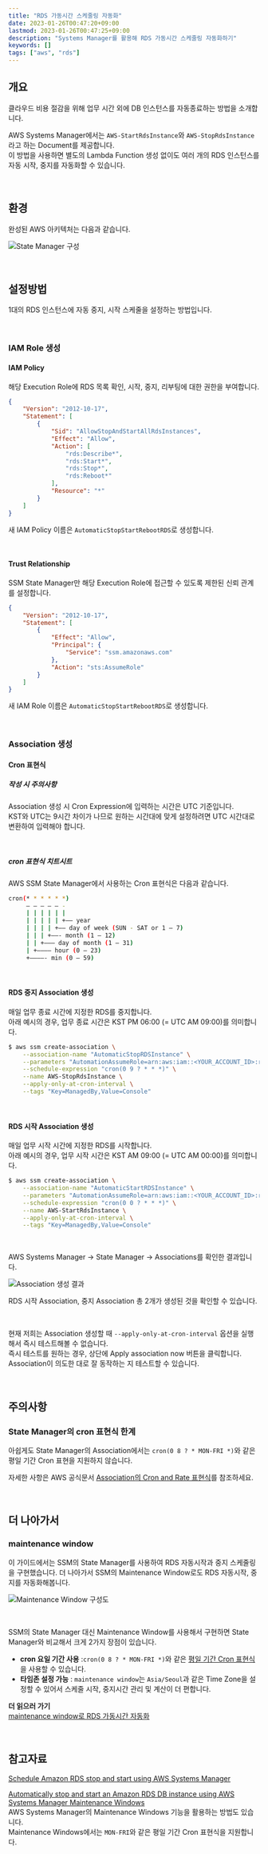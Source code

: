 ```yaml
---
title: "RDS 가동시간 스케줄링 자동화"
date: 2023-01-26T00:47:20+09:00
lastmod: 2023-01-26T00:47:25+09:00
description: "Systems Manager를 활용해 RDS 가동시간 스케줄링 자동화하기"
keywords: []
tags: ["aws", "rds"]
---
```


## 개요

클라우드 비용 절감을 위해 업무 시간 외에 DB 인스턴스를 자동종료하는 방법을 소개합니다.

AWS Systems Manager에서는 `AWS-StartRdsInstance`와 `AWS-StopRdsInstance`라고 하는 Document를 제공합니다.  
이 방법을 사용하면 별도의 Lambda Function 생성 없이도 여러 개의 RDS 인스턴스를 자동 시작, 중지를 자동화할 수 있습니다.

&nbsp;

## 환경

완성된 AWS 아키텍처는 다음과 같습니다.

![State Manager 구성](./1.png)

&nbsp;

## 설정방법

1대의 RDS 인스턴스에 자동 중지, 시작 스케줄을 설정하는 방법입니다.

&nbsp;

### IAM Role 생성

#### IAM Policy

해당 Execution Role에 RDS 목록 확인, 시작, 중지, 리부팅에 대한 권한을 부여합니다.

```json
{
    "Version": "2012-10-17",
    "Statement": [
        {
            "Sid": "AllowStopAndStartAllRdsInstances",
            "Effect": "Allow",
            "Action": [
                "rds:Describe*",
                "rds:Start*",
                "rds:Stop*",
                "rds:Reboot*"
            ],
            "Resource": "*"
        }
    ]
}
```

새 IAM Policy 이름은 `AutomaticStopStartRebootRDS`로 생성합니다.

&nbsp;

#### Trust Relationship

SSM State Manager만 해당 Execution Role에 접근할 수 있도록 제한된 신뢰 관계를 설정합니다.

```json
{
    "Version": "2012-10-17",
    "Statement": [
        {
            "Effect": "Allow",
            "Principal": {
                "Service": "ssm.amazonaws.com"
            },
            "Action": "sts:AssumeRole"
        }
    ]
}
```

새 IAM Role 이름은 `AutomaticStopStartRebootRDS`로 생성합니다.

&nbsp;

### Association 생성

#### Cron 표현식

##### 작성 시 주의사항

Association 생성 시 Cron Expression에 입력하는 시간은 UTC 기준입니다.  
KST와 UTC는 9시간 차이가 나므로 원하는 시간대에 맞게 설정하려면 UTC 시간대로 변환하여 입력해야 합니다.

&nbsp;

##### cron 표현식 치트시트

AWS SSM State Manager에서 사용하는 Cron 표현식은 다음과 같습니다.

```bash
cron(* * * * * *)
     – – – – – -
     | | | | | |
     | | | | | +—– year
     | | | | +—– day of week (SUN - SAT or 1 – 7)
     | | | +——- month (1 – 12)
     | | +——— day of month (1 – 31)
     | +———– hour (0 – 23)
     +————- min (0 – 59)
```

&nbsp;

#### RDS 중지 Association 생성

매일 업무 종료 시간에 지정한 RDS를 중지합니다.  
아래 예시의 경우, 업무 종료 시간은 KST PM 06:00 (= UTC AM 09:00)를 의미합니다.

```bash
$ aws ssm create-association \
    --association-name "AutomaticStopRDSInstance" \
    --parameters "AutomationAssumeRole=arn:aws:iam::<YOUR_ACCOUNT_ID>:role/AutomaticStopStartRebootRDS,InstanceId=<YOUR_TARGET_RDS_NAME>" \
    --schedule-expression "cron(0 9 ? * * *)" \
    --name AWS-StopRdsInstance \
    --apply-only-at-cron-interval \
    --tags "Key=ManagedBy,Value=Console"
```

&nbsp;

#### RDS 시작 Association 생성

매일 업무 시작 시간에 지정한 RDS를 시작합니다.  
아래 예시의 경우, 업무 시작 시간은 KST AM 09:00 (= UTC AM 00:00)를 의미합니다.

```bash
$ aws ssm create-association \
    --association-name "AutomaticStartRDSInstance" \
    --parameters "AutomationAssumeRole=arn:aws:iam::<YOUR_ACCOUNT_ID>:role/AutomaticStopStartRebootRDS,InstanceId=<YOUR_TARGET_RDS_NAME>" \
    --schedule-expression "cron(0 0 ? * * *)" \
    --name AWS-StartRdsInstance \
    --apply-only-at-cron-interval \
    --tags "Key=ManagedBy,Value=Console"
```

&nbsp;

AWS Systems Manager → State Manager → Associations를 확인한 결과입니다.

![Association 생성 결과](./2.png)

RDS 시작 Association, 중지 Association 총 2개가 생성된 것을 확인할 수 있습니다.

&nbsp;

현재 저희는 Association 생성할 때 `--apply-only-at-cron-interval` 옵션을 실행해서 즉시 테스트해볼 수 없습니다.  
즉시 테스트를 원하는 경우, 상단에 Apply association now 버튼을 클릭합니다. Association이 의도한 대로 잘 동작하는 지 테스트할 수 있습니다.

&nbsp;

## 주의사항

### State Manager의 cron 표현식 한계

아쉽게도 State Manager의 Association에서는 `cron(0 8 ? * MON-FRI *)`와 같은 평일 기간 Cron 표현을 지원하지 않습니다.

자세한 사항은 AWS 공식문서 [Association의 Cron and Rate 표현식](https://docs.aws.amazon.com/systems-manager/latest/userguide/reference-cron-and-rate-expressions.html#reference-cron-and-rate-expressions-association)를 참조하세요.

&nbsp;

## 더 나아가서

### maintenance window

이 가이드에서는 SSM의 State Manager를 사용하여 RDS 자동시작과 중지 스케줄링을 구현했습니다. 더 나아가서 SSM의 Maintenance Window로도 RDS 자동시작, 중지를 자동화해봅니다.

![Maintenance Window 구성도](./3.png)

&nbsp;

SSM의 State Manager 대신 Maintenance Window를 사용해서 구현하면 State Manager와 비교해서 크게 2가지 장점이 있습니다.

- **cron 요일 기간 사용** :`cron(0 8 ? * MON-FRI *)`와 같은 [평일 기간 Cron 표현식](https://docs.aws.amazon.com/systems-manager/latest/userguide/reference-cron-and-rate-expressions.html#reference-cron-and-rate-expressions-maintenance-window)을 사용할 수 있습니다.
- **타임존 설정 가능** : `maintenance window`는 `Asia/Seoul`과 같은 Time Zone을 설정할 수 있어서 스케줄 시작, 중지시간 관리 및 계산이 더 편합니다.

**더 읽으러 가기**  
[maintenance window로 RDS 가동시간 자동화](/blog/auto-schedule-ssm-mw/)

&nbsp;

## 참고자료

[Schedule Amazon RDS stop and start using AWS Systems Manager](https://aws.amazon.com/ko/blogs/database/schedule-amazon-rds-stop-and-start-using-aws-systems-manager/)

[Automatically stop and start an Amazon RDS DB instance using AWS Systems Manager Maintenance Windows](https://docs.aws.amazon.com/prescriptive-guidance/latest/patterns/automatically-stop-and-start-an-amazon-rds-db-instance-using-aws-systems-manager-maintenance-windows.html)  
AWS Systems Manager의 Maintenance Windows 기능을 활용하는 방법도 있습니다.  
Maintenance Windows에서는 `MON-FRI`와 같은 평일 기간 Cron 표현식을 지원합니다.
